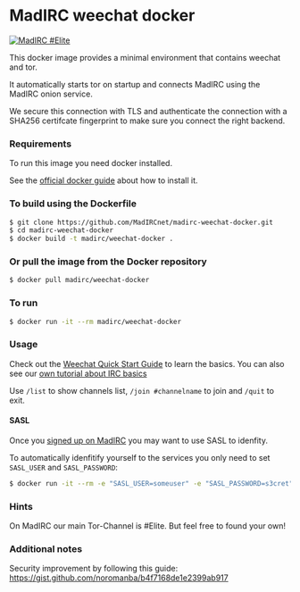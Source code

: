 MadIRC weechat docker
===

[![MadIRC #Elite](https://img.shields.io/badge/MadIRC-%23Elite-green.svg)](https://webclient.madirc.net/?join=%23Elite)

This docker image provides a minimal environment that contains weechat and
tor.

It automatically starts tor on startup and connects MadIRC using the MadIRC
onion service.

We secure this connection with TLS and authenticate the connection with a 
SHA256 certifcate fingerprint to make sure you connect the right backend.

### Requirements

To run this image you need docker installed.

See the [official docker guide](https://docs.docker.com/engine/installation/) about how to install it.

### To build using the Dockerfile

```bash
$ git clone https://github.com/MadIRCnet/madirc-weechat-docker.git
$ cd madirc-weechat-docker
$ docker build -t madirc/weechat-docker .
```

### Or pull the image from the Docker repository

```bash
$ docker pull madirc/weechat-docker
```

### To run

```bash
$ docker run -it --rm madirc/weechat-docker
```

### Usage

Check out the [Weechat Quick Start Guide](https://weechat.org/files/doc/stable/weechat_quickstart.en.html#join_part_irc_channels) to learn the basics. You can also see our [own tutorial about IRC basics](https://madirc.net/2017/07/30/irc-basics.html)

Use `/list` to show channels list, `/join #channelname` to join and `/quit` to exit.

#### SASL

Once you [signed up on MadIRC](https://madirc.net/2017/08/03/how-to-register-anonymously.html) you may want to use SASL to idenfity.

To automatically idenfitify yourself to the services you only need to set `SASL_USER` and `SASL_PASSWORD`:

```bash
$ docker run -it --rm -e "SASL_USER=someuser" -e "SASL_PASSWORD=s3cret"  madirc/weechat-docker
```


### Hints

On MadIRC our main Tor-Channel is #Elite. But feel free to found your own!


### Additional notes

Security improvement by following this guide: https://gist.github.com/noromanba/b4f7168de1e2399ab917

